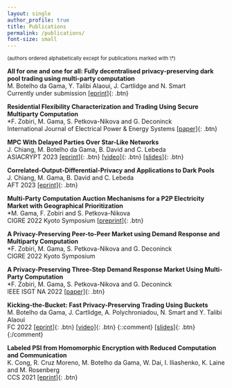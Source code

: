 ```yaml
---
layout: single
author_profile: true
title: Publications
permalink: /publications/
font-size: small
---
```


<small>
(authors ordered alphabetically except for publications marked with \*)
</small>

**All for one and one for all: Fully decentralised privacy-preserving dark pool trading using multi-party computation**\
M. Botelho da Gama, Y. Talibi Alaoui, J. Cartlidge and N. Smart\
Currently under submission
[[eprint]](https://eprint.iacr.org/2022/923){: .btn}


**Residential Flexibility Characterization and Trading Using Secure Multiparty Computation**\
\*F. Zobiri, M. Gama, S. Petkova-Nikova and G. Deconinck\
International Journal of Electrical Power & Energy Systems
[[paper]](https://www.sciencedirect.com/science/article/pii/S0142061523006610){: .btn}


**MPC With Delayed Parties Over Star-Like Networks**\
J. Chiang, M. Botelho da Gama, B. David and C. Lebeda\
ASIACRYPT 2023
[[eprint]](https://eprint.iacr.org/2023/096){: .btn} [[video]](https://youtu.be/TGYsAmcTZPg?si=qdtB2mRnBwNNo6rv){: .btn} 
[[slides]](https://maargama.github.io/slides/relays.pdf){: .btn}


**Correlated-Output-Differential-Privacy and Applications to Dark Pools**\
J. Chiang, M. Gama, B. David and C. Lebeda\
AFT 2023
[[eprint]](https://eprint.iacr.org/2023/943){: .btn}
 

**Multi-Party Computation Auction Mechanisms for a P2P Electricity Market with Geographical Prioritization**\
\*M. Gama, F. Zobiri and S. Petkova-Nikova\
CIGRE 2022 Kyoto Symposium
[[preprint]](https://cosicdatabase.esat.kuleuven.be/backend/publications/files/conferencepaper/3526){: .btn}


**A Privacy-Preserving Peer-to-Peer Market using Demand Response and Multiparty Computation**\
\*F. Zobiri, M. Gama, S. Petkova-Nikova and G. Deconinck\
CIGRE 2022 Kyoto Symposium


**A Privacy-Preserving Three-Step Demand Response Market Using Multi-Party Computation**\
\*F. Zobiri, M. Gama, S. Petkova-Nikova and G. Deconinck\
IEEE ISGT NA 2022
[[paper]](https://ieeexplore.ieee.org/document/9817546){: .btn}


**Kicking-the-Bucket: Fast Privacy-Preserving Trading Using Buckets**\
M. Botelho da Gama, J. Cartlidge, A. Polychroniadou, N. Smart and Y. Talibi Alaoui\
FC 2022
[[eprint]](https://eprint.iacr.org/2021/1549){: .btn} [[video]](https://youtu.be/_Puji2Q51y4?si=8KjHk8bWNuf1Tvgp){: .btn} 
{::comment}
[[slides]](https://eprint.iacr.org/2022/923){: .btn}
{:/comment}


**Labeled PSI from Homomorphic Encryption with Reduced Computation and Communication**\
K. Cong, R. Cruz Moreno, M. Botelho da Gama, W. Dai, I. Iliashenko, K. Laine and M. Rosenberg\
CCS 2021
[[eprint]](https://eprint.iacr.org/2021/1116){: .btn}



